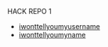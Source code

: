 HACK REPO 1

- [iwonttellyoumyusername](https://github.com/iwonttellyoumyusername)
- [iwonttellyoumyname](https://github.com/iwonttellyoumyname)

